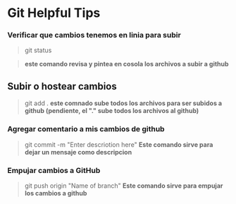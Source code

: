 # Git Helpful Tips

### Verificar que cambios tenemos en linia para subir

> git status

> **este comando revisa y pintea en cosola los archivos a subir a github** 

## Subir o hostear cambios 

> git add . 
> **este comnado sube todos los archivos para ser subidos a github (pendiente, el "." sube todos los archivos al github)**

### Agregar comentario a mis cambios de github

>git commit -m "Enter descriotion here"
> **Este comando sirve para dejar un mensaje como descripcion**

### Empujar cambios a GitHub

> git push origin "Name of branch"
> **Este comando sirve para empujar los cambios a github**